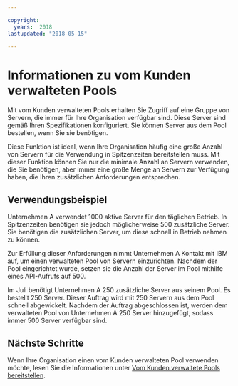```yaml
---

copyright:
  years:  2018
lastupdated: "2018-05-15"

---
```


# Informationen zu vom Kunden verwalteten Pools

Mit vom Kunden verwalteten Pools erhalten Sie Zugriff auf eine Gruppe von Servern, die immer für Ihre Organisation verfügbar sind. Diese Server sind gemäß Ihren Spezifikationen konfiguriert. Sie können Server aus dem Pool bestellen, wenn Sie sie benötigen. 

Diese Funktion ist ideal, wenn Ihre Organisation häufig eine große Anzahl von Servern für die Verwendung in Spitzenzeiten bereitstellen muss. Mit dieser Funktion können Sie nur die minimale Anzahl an Servern verwenden, die Sie benötigen, aber immer eine große Menge an Servern zur Verfügung haben, die Ihren zusätzlichen Anforderungen entsprechen. 

## Verwendungsbeispiel

Unternehmen A verwendet 1000 aktive Server für den täglichen Betrieb. In Spitzenzeiten benötigen sie jedoch möglicherweise 500 zusätzliche Server. Sie benötigen die zusätzlichen Server, um diese schnell in Betrieb nehmen zu können. 

Zur Erfüllung dieser Anforderungen nimmt Unternehmen A Kontakt mit IBM auf, um einen verwalteten Pool von Servern einzurichten. Nachdem der Pool eingerichtet wurde, setzen sie die Anzahl der Server im Pool mithilfe eines API-Aufrufs auf 500. 

Im Juli benötigt Unternehmen A 250 zusätzliche Server aus seinem Pool. Es bestellt 250 Server. Dieser Auftrag wird mit 250 Servern aus dem Pool schnell abgewickelt. Nachdem der Auftrag abgeschlossen ist, werden dem verwalteten Pool von Unternehmen A 250 Server hinzugefügt, sodass immer 500 Server verfügbar sind. 


## Nächste Schritte

Wenn Ihre Organisation einen vom Kunden verwalteten Pool verwenden möchte, lesen Sie die Informationen unter [Vom Kunden verwaltete Pools bereitstellen](../bare-metal/managedPool_provision.html). 
